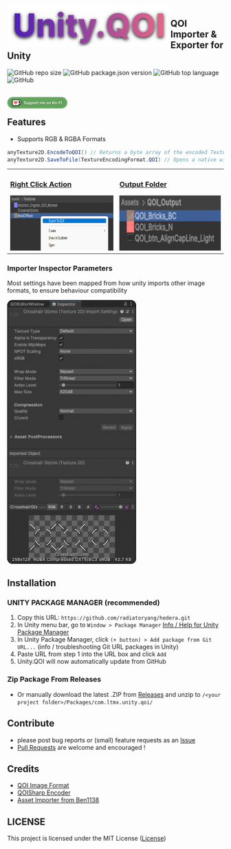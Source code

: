 <p><br><br>
    <img align="left" width="380px" src="https://raw.githubusercontent.com/LTMX/Unity.QOI/main/.documentation/Unity.QOI%20Logo.png" alt="Unity.QOI">
</p>
 
## QOI Importer & Exporter for Unity
![GitHub repo size](https://img.shields.io/github/repo-size/LTMX/Unity.QOI)
![GitHub package.json version](https://img.shields.io/github/package-json/v/LTMX/Unity.QOI?color=blueviolet)
![GitHub top language](https://img.shields.io/github/languages/top/LTMX/Unity.QOI?color=success)
![GitHub](https://img.shields.io/github/license/LTMX/Unity.QOI)

<br>
<img align="left" src="https://raw.githubusercontent.com/LTMX/Banners-And-Buttons/main/Support%20Me%20Kofi%20Banner%20Shader%20Graph%20Mastery.png" width="140px"/>
<br>

## Features

- Supports RGB & RGBA Formats
```csharp
anyTexture2D.EncodeToQOI() // Returns a byte array of the encoded Texture2D
anyTexture2D.SaveToFile(TextureEncodingFormat.QOI) // Opens a native window to save your file
```

<table>
    <tr>
      <td>
        <a href="selftitled.html">
          <div class="imgWrap floatleft">
            <h3>Right Click Action</h3>
            <img src=".documentation/QOI%20Context%20Menu.png" height="128">
          </div>
        </a>
      </td>
      <td>
        <a href="12x5.html">
          <div class="imgWrap floatleft">
            <h3>Output Folder</h3>
            <img src=".documentation/Qoi%20Output%20Folder.png" height="128">
          </div>
        </a>
      </td>
    </tr>
  </table>


### Importer Inspector Parameters
Most settings have been mapped from how unity imports other image formats, to ensure behaviour compatibility

<img width="300" src=".documentation/LTMX%20Unity%20Qoi%20Importer%20Editor%20Inspector.png">


<!--
### Editor Window

<img height="170" src=".documentation/Qoi%20Editor%20Window.png">
<img height="170" src=".documentation/Find%20Qoi%20Editor%20Window.png">
-->
    
## Installation
### UNITY PACKAGE MANAGER (recommended)
1. Copy this URL: ``https://github.com/radiatoryang/hedera.git``
2. In Unity menu bar, go to ``Window > Package Manager`` [Info / Help for Unity Package Manager](https://docs.unity3d.com/Manual/Packages.html)
3. In Unity Package Manager, click ``(+ button) > Add package from Git URL...`` (info / troubleshooting Git URL packages in Unity)
4. Paste URL from step 1 into the URL box and click ``Add``
5. Unity.QOI will now automatically update from GitHub
### Zip Package From Releases
- Or manually download the latest .ZIP from [Releases](https://https://github.com/LTMX/Unity.QOI/releases)
    and unzip to `/<your project folder>/Packages/com.ltmx.unity.qoi/`


## Contribute
- please post bug reports or (small) feature requests as an [Issue](https://github.com/LTMX/Unity.QOI/issues)
- [Pull Requests](https://github.com/LTMX/Unity.QOI/pulls) are welcome and encouraged !

## Credits
- <a href="https://github.com/phoboslab/qoi">QOI Image Format</a>
- <a href="https://github.com/alanmcgovern/QoiSharp/tree/perf-optimisations">QOISharp Encoder</a>
- <a href="https://github.com/Ben1138/unity-qoi">Asset Importer from Ben1138</a>

## LICENSE
<p>This project is licensed under the MIT License (<a href="LICENSE">License</a>)</p>
